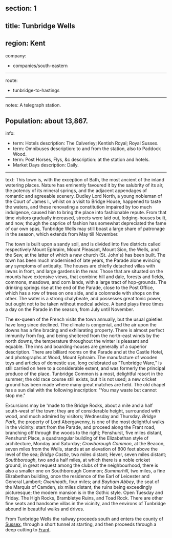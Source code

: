 section: 1
----
title: Tunbridge Wells
----
region: Kent
----
company:
- companies/south-eastern
----
route:
- tunbridge-to-hastings
----
notes: A telegraph station.

Population: about 13,867.
----
info:
- term: Hotels
  description: The Calverley; Kentish Royal; Royal Sussex.
- term: Omnibuses
  description: to and from the station, also to Paddock Wood.
- term: Post Horses, Flys, &c
  description: at the station and hotels.
- Market Days
  description: Daily.
----
text: This town is, with the exception of Bath, the most ancient of the inland watering places. Nature has eminently favoured it by the salubrity of its air, the potency of its mineral springs, and the adjacent appendages of romantic and agreeable scenery. Dudley Lord North, a young nobleman of the Court of James I., whilst on a visit to Bridge House, happened to taste the waters, and these renovating a constitution impaired by too much indulgence, caused him to bring the place into fashionable repute. From that time visitors gradually increased, streets were laid out, lodging-houses built, and now, though the caprice of fashion has somewhat depreciated the fame of our own spas, Tunbridge Wells may still boast a large share of patronage in the season, which extends from May till November.

The town is built upon a sandy soil, and is divided into five districts called respectively Mount Ephraim, Mount Pleasant, Mount Sion, the Wells, and the Sew, at the latter of which a new church (St. John's) has been built. The town has been much modernised of late years, the Parade alone evincing any symptoms of antiquity. The houses are chiefly detached villas with lawns in front, and large gardens in the rear. Those that are situated on the mounts have extensive views, that combine hill and dale, forests and fields, commons, meadows, and corn lands, with a large tract of hop-grounds. The drinking springs rise at the end of the Parade, close to the Post Office, which has a row of trees on one side, and a colonnade with shops on the other. The water is a strong chalybeate, and possesses great tonic power, but ought not to be taken without medical advice. A band plays three times a day on the Parade in the season, from July until November.

The ex-queen of the French visits the town annually, but the usual gaieties have long since declined. The climate is congenial, and the air upon the downs has a fine bracing and exhilarating property. There is almost perfect immunity from fog, and being sheltered from the north-east winds by the north downs, the temperature throughout the winter is pleasant and equable. The inns and boarding-houses are generally of a superior description. There are billiard rooms on the Parade and at the Castle Hotel, and photographs at Wood, Mount Ephraim. The manufacture of wooden toys and articles of domestic use, long celebrated as "Tunbridge Ware," is still carried on here to a considerable extent, and was formerly the principal produce of the place. Tunbridge Common is a most, delightful resort in the summer; the old race course still exists, but it is not used; a new cricket ground has been made where many great matches are held. The old chapel has a sun dial with the following inscription: "You may waste but cannot stop me."

Excursions may be 'made to the Bridge Rocks, about a mile and a half south-west of the town; they are of considerable height, surrounded with wood, and much admired by visitors; Wednesday and Thursday. *Bridge Park*, the property of Lord Abergavenny, is one of the most delightful walks in the vicinity: start from the Parade, and proceed along the Frant road, branching off through the woods to the right; Penshurst, five miles distant, Penshurst Place, a quadrangular building of the Elizabethan style of architecture, Monday and Saturday; *Crowborough Common*, at the Beacon, seven miles from the Wells, stands at an elevation of 800 feet above the level of the sea; *Bridge Castle*, two miles distant; Hever, seven miles distant; *Southborough*, two and a half miles, at which there is a noble cricket ground, in great request among the clubs of the neighbourhood, there is also a smaller one on Southborough Common; *Summerhill*, two miles, a fine Elizabethan building, once the residence of the Earl of Leicester and General Lambert; *Oxenheath*, four miles; and *Bayham Abbey*, the seat of the Marquis of Camden, six miles distant, the ruins being exceedingly picturesque; the modern mansion is in the Gothic style. Open Tuesday and Friday. The High Rocks, Brambletye Ruins, and Toad Rock. There are other fine seats and handsome villas in the vicinity, and the environs of Tunbridge abound in beautiful walks and drives.

From Tunbridge Wells the railway proceeds south and enters the county of [Sussex](/regions/england/sussex), through a short tunnel at starting, and then proceeds through a deep cutting to [Frant](/stations/frant).
